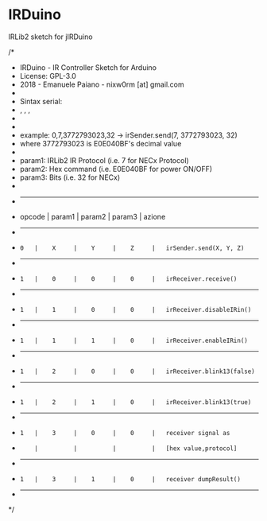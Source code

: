 # IRDuino
 IRLib2 sketch for jIRDuino


/* 
  *  IRDuino - IR Controller Sketch for Arduino
  *  License: GPL-3.0
  *  2018 - Emanuele Paiano - nixw0rm [at] gmail.com
  *  
  * Sintax serial:
  *  <opcode>, <param1>, <param2>, <param3>
  *  
  *  
  *  example: 0,7,3772793023,32  -> irSender.send(7, 3772793023, 32)
  *  where 3772793023  is E0E040BF's decimal value  
  *  
  *  param1: IRLib2 IR Protocol (i.e. 7 for NECx Protocol)
  *  param2: Hex command (i.e. E0E040BF for power ON/OFF)
  *  param3: Bits (i.e. 32 for NECx)
  *  
  * ----------------------------------------------------------------------
  *  opcode | param1   |  param2  |  param3  |      azione               
  * ----------------------------------------------------------------------
  *     0   |    X     |    Y     |    Z     |   irSender.send(X, Y, Z)
  * ----------------------------------------------------------------------
  *     1   |    0     |    0     |    0     |   irReceiver.receive()
  * ----------------------------------------------------------------------
  *     1   |    1     |    0     |    0     |   irReceiver.disableIRin()
  * ----------------------------------------------------------------------
  *     1   |    1     |    1     |    0     |   irReceiver.enableIRin()
  * ----------------------------------------------------------------------
  *     1   |    2     |    0     |    0     |   irReceiver.blink13(false)
  * ----------------------------------------------------------------------
  *     1   |    2     |    1     |    0     |   irReceiver.blink13(true)
  * ----------------------------------------------------------------------
  *     1   |    3     |    0     |    0     |   receiver signal as 
  *         |          |          |          |   [hex value,protocol]
  * ----------------------------------------------------------------------
  *     1   |    3     |    1     |    0     |   receiver dumpResult()
  * ----------------------------------------------------------------------
*/
